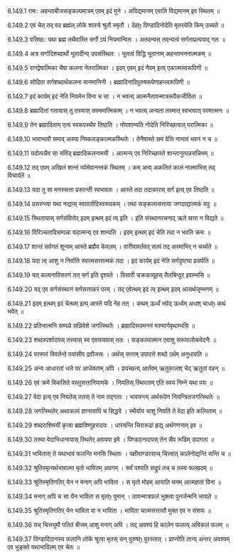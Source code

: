 6.149.1
रामः:
अहन्ताबीजसङ्कल्पमात्रम् एवम् इदं मुने ।
अविद्यमानम् एवाति विद्यमानम् इव स्थितम् ॥


6.149.2
एवं चेत् तद् वद ब्रह्मंल् लोके शास्त्रे श्रुतौ स्मृतौ ।
देहḫ पिण्डादिनोदेति मृतस्येति किम् उच्यते ॥


6.149.3
वसिष्ठः:
यथा ब्रह्म तथैवास्ति सर्गो ऽयं नियमान्वितः ।
अतदन्यस् तदन्यत्वं सर्गताप्रत्ययाद् गतः ॥


6.149.4
अत्र सर्गादिशब्दार्थो भूतादीन्य् उपसंस्थितः ।
भूतत्वं विद्धि भूतानाम् अहन्तामननात्मकम् ॥


6.149.5
रागद्वेषात्मिका चैषा कलना नेतरात्मिका ।
इदम् एवम् इदं नैवम् इत्य् एकात्मस्वरूपिणी ॥


6.149.6
सोदिता सर्गशब्दार्थकलना मानमानिनी ।
ब्रह्मादिनादिपुरुषरूपेणाहन्त्वरूपिणी ॥


6.149.7
इदं कार्यम् इदं नेति नियमेन विना च सा ।
न भवत्य् आत्मनैतावन्मात्ररूपैकजीविता ॥


6.149.8
ब्रह्मादितां गतायास् तु तस्यास् तवममात्मिकाम् ।
न भवत्य् अन्यता तस्मात् स्वभावात् परमात्मनः ॥


6.149.9
तेन ब्रह्मादिताम् एत्य स्वरूपस्थैव तिष्ठति ।
नोपशाम्यति नोदेति निरिच्छत्वात् परात्मिका ॥


6.149.10
भावाभावौ समाव् अस्या निष्कलङ्कात्मकस्थितेः ।
तेनैषास्ते समं वेत्ति नाभावं भवनं न च ॥


6.149.11
यदोत्पन्नैव सा संविद् ब्रह्मादिकलनामयी ।
आत्मन्य् एव निरिच्छास्ते शान्तानुत्पन्नसन्निभम् ॥


6.149.12
तद् एवम् अखिलं शान्तं व्योमेवानन्तकं स्थितम् ।
कम् अप्य् अकलितं कालं नास्माभिस् तद् विचार्यते ॥


6.149.13
यदा तु सा मनस्सत्ता प्रसरन्ती स्वभावतः ।
आस्ते तदा तदाकारस् सर्ग इत्य् एव तिष्ठति ॥


6.149.14
प्रसरन्त्या यथा नद्यास् स्वावर्तादिस्वरूपकम् ।
तथा सङ्कल्पसत्ताया जगदाद्यात्मकं वपुः ॥


6.149.15
स्थितायास् सर्गसंवित्तेर् इदम् इत्थम् इदं त्व् इति ।
इति संस्थानरचनाद् ऋते सत्ता न विद्यते ॥


6.149.16
विरिञ्चतादिसम्पन्ना यदात्मन्य् एव शाम्यति ।
इदम् इत्थम् इदं चेति तदा न भवति क्रमः ॥


6.149.17
शान्तं सर्वगतं शून्यम् आस्ते ब्रह्मैव केवलम् ।
वारीवावर्तवत् सत्यं तद् अस्माभिर् न चर्च्यते ॥


6.149.18
यदा त्व् आशु न निर्वाति स्वात्मसत्तात्मकं तदा ।
इदं कार्यम् इदं नेति सर्गदृष्ट्या प्रसर्पति ॥


6.149.19
यत् कल्पनाविसरणं तत् सर्ग इति दृश्यते ।
विसारी चक्रकव्यूहस् तैलबिन्दुर् इवाम्भसि ॥


6.149.20
यद् एव सर्गसंस्थानं सर्गसत्ताकरं परम् ।
तद् एवेत्थम् इदं त्व् इत्थम् इदम् अत्यर्थजृम्भणम् ॥


6.149.21
इदम् इत्थम् इदं चेत्थम् इत्य् आस्ते यदि नेह तत् ।
कथम् ऊर्ध्वं भवेद् ऊर्ध्वम् अधश् चाधẖ कथं भवेत् ॥


6.149.22
प्रतिभात्मनि सम्पन्ने सन्निवेशे जगत्स्थितेः ।
ब्रह्मादिरूपमननं मरुमार्गवृथाम्भसि ॥


6.149.23
शब्दस्पर्शादयस् तस्यास् स्व एवावयवास् ततः ।
सङ्कल्पात्मान एवाशु सरूपालोकवेदनैः ॥


6.149.24
परस्परं विवर्तन्ते पयांसीव द्रवौजसः ।
अर्थस् सत्ताम् उपादत्ते शब्दो ऽर्थम् अनुधावति ॥


6.149.25
अन्य आधारतां धत्ते पर आधेयताम् अपि ।
प्रयच्छत्य् आर्तवम् ऋतुकालश् चेद् ऋतुतां वहन् ॥


6.149.26
एवं क्रमे विकसिते वस्तुसत्तानियामके ।
नियतिस् स्थिरताम् एति स्वयं निम्ने यथा पयः ॥


6.149.27
वेदा इत्य् एव नियतेस् ततस् ते नाम तद्गताः ।
भावयन्त्य् अर्थरूपेण नियन्त्रितजगत्स्थितेः ॥


6.149.28
जगत्स्थितेर् अथाकल्पं ज्ञानायापि च सिद्धये ।
स्थैर्याय चाशु नियतिं ते वेदा इति कल्पिताम् ॥


6.149.29
शब्दराशिमयीं कृत्वा ब्रह्मविष्णुहरादयः ।
धारयन्ति चिरारूढां हृद्य् अर्थगणनाम् इव ॥


6.149.30
तस्या वेदाभिधानायास् स्थितेर् अवयवा इमे ।
पिण्डदानादयस् तेन सैव रूढिम् उपागता ॥


6.149.31
भावितास् ते यथाभावं फलन्ति मनसि स्थिताः ।
पक्षीवाण्डरसाच् चित्त्वात् कालेनोद्यन्ति सन्ति च ॥


6.149.32
श्रुतिस्मृत्यर्थभावात्मा मृतो भावितम् अग्रगम् ।
सर्वं पश्यति सद्रूपं तच् च तस्य फलप्रदम् ॥


6.149.33
श्रुतिस्मृतिगतिर् येन न मनाग् अपि भाविता ।
स मृतो मोहम् आयाति घनम् आत्मज्ञतां विना ॥


6.149.34
मनाग् अपि च सा येन भाविता स मृतḫ पुमान् ।
तावन्मात्रफलं भुक्त्वा पुनर्जन्मनि जायते ॥


6.149.35
श्रुतिस्मृतिगतिर् येन भाविता वा न भाविता ।
भाविता चात्मसत्तासौ मुक्त एव न संशयः ॥


6.149.36
यच् चित्तभूमौ पतितं बीजम् आशु मनाग् अपि ।
तद् अवश्यं हि कालेन फलत्य् अविकलं फलम् ॥


6.149.37
पिण्डादिदानस्य फलानि लोके श्रुत्वा मृतस् सन् पुरुषḫ पुरस्तात् ।
प्राप्नोति तान्य् अन्तर् अवश्यम् एव भुङ्क्ते यथाभावितम् एव चेतः ॥

